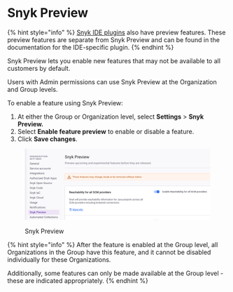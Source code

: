 # Snyk Preview

{% hint style="info" %}
[Snyk IDE plugins](../cli-ide-and-ci-cd-integrations/snyk-ide-plugins-and-extensions/) also have preview features. These preview features are separate from Snyk Preview and can be found in the documentation for the IDE-specific plugin.
{% endhint %}

Snyk Preview lets you enable new features that may not be available to all customers by default.

Users with Admin permissions can use Snyk Preview at the Organization and Group levels.

To enable a feature using Snyk Preview:

1. At either the Group or Organization level, select **Settings** > **Snyk Preview.**
2. Select **Enable feature preview** to enable or disable a feature.
3. Click **Save changes**.

<figure><img src="../.gitbook/assets/org_settings_snyk_preview.png" alt="Snyk Preview"><figcaption><p>Snyk Preview</p></figcaption></figure>

{% hint style="info" %}
After the feature is enabled at the Group level, all Organizations in the Group have this feature, and it cannot be disabled individually for these Organizations.

Additionally, some features can only be made available at the Group level - these are indicated appropriately.
{% endhint %}

